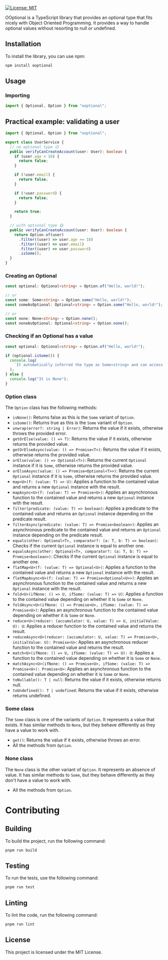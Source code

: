 [![License: MIT](https://img.shields.io/badge/License-MIT-yellow.svg)](https://opensource.org/licenses/MIT)

OOptional is a TypeScript library that provides an optional type that fits nicely with Object Oriented Programming. It provides a way to handle optional values without resorting to null or undefined.

## Installation

To install the library, you can use npm:

```sh
npm install ooptional
```

## Usage

### Importing

```ts
import { Optional, Option } from "ooptional";
```

## Practical example: validating a user

```ts
import { Optional, Option } from "ooptional";

export class UserService {
  // no optional type 😥
  public verifyCanCreateAccount(user: User): boolean {
    if (user.age < 18) {
      return false;
    }

    if (!user.email) {
      return false;
    }

    if (!user.password) {
      return false;
    }

    return true;
  }

  // with optional type 😋
  public verifyCanCreateAccount(user: User): boolean {
    return Option.of(user)
      .filter((user) => user.age >= 18)
      .filter((user) => user.email)
      .filter((user) => user.password)
      .isSome();
  }
}
```

### Creating an Optional

```ts
const optional: Optional<string> = Option.of("Hello, world!");

// or
const some: Some<string> = Option.some("Hello, world!");
const someAsOptional: Optional<string> = Option.some("Hello, world!");

// or
const none: None<string> = Option.none();
const noneAsOptional: Optional<string> = Option.none();
```

### Checking if an Optional has a value

```ts
const optional: Optional<string> = Option.of("Hello, world!");

if (optional.isSome()) {
  console.log(
    `It automatically inferred the type as Some<string> and can access the value using the get() method: ${optional.get()}`
  );
} else {
  console.log("It is None");
}
```

### Option class

The `Option` class has the following methods:

- `isNone()`: Returns false as this is the `Some` variant of `Option`.
- `isSome()`: Returns true as this is the `Some` variant of `Option`.
- `unwrap(error?: string | Error)`: Returns the value if it exists, otherwise throws the provided error.
- `getOrElse(value: () => T)`: Returns the value if it exists, otherwise returns the provided value.
- `getOrElseAsync(value: () => Promise<T>)`: Returns the value if it exists, otherwise returns the provided value.
- `orElse(value: () => Optional<T>)`: Returns the current `Optional` instance if it is `Some`, otherwise returns the provided value.
- `orElseAsync(value: () => Promise<Optional<T>>)`: Returns the current `Optional` instance if it is `Some`, otherwise returns the provided value.
- `map<U>(f: (value: T) => U)`: Applies a function to the contained value and returns a new `Optional` instance with the result.
- `mapAsync<U>(f: (value: T) => Promise<U>)`: Applies an asynchronous function to the contained value and returns a new `Optional` instance with the result.
- `filter(predicate: (value: T) => boolean)`: Applies a predicate to the contained value and returns an `Optional` instance depending on the predicate result.
- `filterAsync(predicate: (value: T) => Promise<boolean>)`: Applies an asynchronous predicate to the contained value and returns an `Optional` instance depending on the predicate result.
- `equals(other: Optional<T>, comparator?: (a: T, b: T) => boolean)`: Checks if the current `Optional` instance is equal to another one.
- `equalsAsync(other: Optional<T>, comparator?: (a: T, b: T) => Promise<boolean>)`: Checks if the current `Optional` instance is equal to another one.
- `flatMap<U>(f: (value: T) => Optional<U>)`: Applies a function to the contained value and returns a new `Optional` instance with the result.
- `flatMapAsync<U>(f: (value: T) => Promise<Optional<U>>)`: Applies an asynchronous function to the contained value and returns a new `Optional` instance with the result.
- `fold<U>(ifNone: () => U, ifSome: (value: T) => U)`: Applies a function to the contained value depending on whether it is `Some` or `None`.
- `foldAsync<U>(ifNone: () => Promise<U>, ifSome: (value: T) => Promise<U>)`: Applies an asynchronous function to the contained value depending on whether it is `Some` or `None`.
- `reduce<U>(reducer: (accumulator: U, value: T) => U, initialValue: U): U`: Applies a reducer function to the contained value and returns the result.
- `reduceAsync<U>(reducer: (accumulator: U, value: T) => Promise<U>, initialValue: U): Promise<U>`: Applies an asynchronous reducer function to the contained value and returns the result.
- `match<U>(ifNone: () => U, ifSome: (value: T) => U): U`: Applies a function to the contained value depending on whether it is `Some` or `None`.
- `matchAsync<U>(ifNone: () => Promise<U>, ifSome: (value: T) => Promise<U>): Promise<U>`: Applies an asynchronous function to the contained value depending on whether it is `Some` or `None`.
- `toNullable(): T | null`: Returns the value if it exists, otherwise returns null.
- `toUndefined(): T | undefined`: Returns the value if it exists, otherwise returns undefined.

### Some class

The `Some` class is one of the variants of `Option`. It represents a value that exists. It has similar methods to `None`, but they behave differently as they have a value to work with.

- `get()`: Returns the value if it exists, otherwise throws an error.
- All the methods from `Option`.

### None class

The `None` class is the other variant of `Option`. It represents an absence of value. It has similar methods to `Some`, but they behave differently as they don't have a value to work with.

- All the methods from `Option`.

# Contributing

## Building

To build the project, run the following command:

```sh
pnpm run build
```

## Testing

To run the tests, use the following command:

```sh
pnpm run test
```

## Linting

To lint the code, run the following command:

```sh
pnpm run lint
```

## License

This project is licensed under the MIT License.
